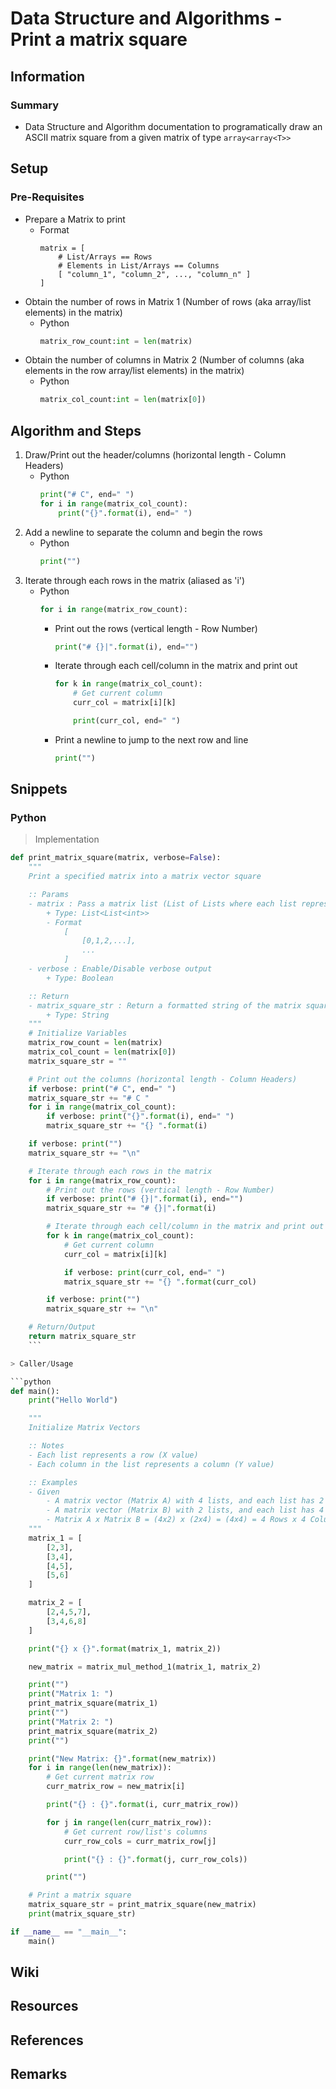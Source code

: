# Data Structure and Algorithms - Print a matrix square

## Information

### Summary
+ Data Structure and Algorithm documentation to programatically draw an ASCII matrix square from a given matrix of type `array<array<T>>`

## Setup

### Pre-Requisites
- Prepare a Matrix to print
    - Format
        ```
        matrix = [
            # List/Arrays == Rows
            # Elements in List/Arrays == Columns
            [ "column_1", "column_2", ..., "column_n" ] 
        ]
        ```
- Obtain the number of rows in Matrix 1 (Number of rows (aka array/list elements) in the matrix)
    - Python
        ```python
        matrix_row_count:int = len(matrix)
        ```
- Obtain the number of columns in Matrix 2 (Number of columns (aka elements in the row array/list elements) in the matrix)
    - Python
        ```python
        matrix_col_count:int = len(matrix[0])
        ```

## Algorithm and Steps
1. Draw/Print out the header/columns (horizontal length - Column Headers)
    - Python
        ```python
        print("# C", end=" ")
        for i in range(matrix_col_count):
            print("{}".format(i), end=" ")
        ```
2. Add a newline to separate the column and begin the rows
    - Python
        ```python
        print("")
        ```
3. Iterate through each rows in the matrix (aliased as 'i')
    - Python
        ```python
        for i in range(matrix_row_count):
        ```
        - Print out the rows (vertical length - Row Number)
            ```python
            print("# {}|".format(i), end="")
            ```
        - Iterate through each cell/column in the matrix and print out
            ```python
            for k in range(matrix_col_count):
                # Get current column
                curr_col = matrix[i][k]

                print(curr_col, end=" ")
        - Print a newline to jump to the next row and line
            ```python
            print("")
            ```

## Snippets

### Python

> Implementation

```python
def print_matrix_square(matrix, verbose=False):
    """
    Print a specified matrix into a matrix vector square

    :: Params
    - matrix : Pass a matrix list (List of Lists where each list represents a row of the matrix and each row contains a column of the matrix)
        + Type: List<List<int>>
        - Format
            [
                [0,1,2,...],
                ...
            ]
    - verbose : Enable/Disable verbose output
        + Type: Boolean

    :: Return
    - matrix_square_str : Return a formatted string of the matrix square for manual printing
        + Type: String
    """
    # Initialize Variables
    matrix_row_count = len(matrix)
    matrix_col_count = len(matrix[0])
    matrix_square_str = ""

    # Print out the columns (horizontal length - Column Headers)
    if verbose: print("# C", end=" ")
    matrix_square_str += "# C "
    for i in range(matrix_col_count):
        if verbose: print("{}".format(i), end=" ")
        matrix_square_str += "{} ".format(i)

    if verbose: print("")
    matrix_square_str += "\n"

    # Iterate through each rows in the matrix
    for i in range(matrix_row_count):
        # Print out the rows (vertical length - Row Number)
        if verbose: print("# {}|".format(i), end="")
        matrix_square_str += "# {}|".format(i)

        # Iterate through each cell/column in the matrix and print out
        for k in range(matrix_col_count):
            # Get current column
            curr_col = matrix[i][k]

            if verbose: print(curr_col, end=" ")
            matrix_square_str += "{} ".format(curr_col)

        if verbose: print("")
        matrix_square_str += "\n"

    # Return/Output
    return matrix_square_str
    ```

> Caller/Usage

```python
def main():
    print("Hello World")

    """
    Initialize Matrix Vectors

    :: Notes
    - Each list represents a row (X value)
    - Each column in the list represents a column (Y value)

    :: Examples
    - Given
        - A matrix vector (Matrix A) with 4 lists, and each list has 2 elements = 4 Rows x 2 Columns => (4x2)
        - A matrix vector (Matrix B) with 2 lists, and each list has 4 elements = 2 Rows x 4 Columns => (2x4)
        - Matrix A x Matrix B = (4x2) x (2x4) = (4x4) = 4 Rows x 4 Columns = 4 Lists x 4 Elements in each list
    """
    matrix_1 = [
        [2,3],
        [3,4],
        [4,5],
        [5,6]
    ]

    matrix_2 = [
        [2,4,5,7],
        [3,4,6,8]
    ]

    print("{} x {}".format(matrix_1, matrix_2))

    new_matrix = matrix_mul_method_1(matrix_1, matrix_2)

    print("")
    print("Matrix 1: ")
    print_matrix_square(matrix_1)
    print("")
    print("Matrix 2: ")
    print_matrix_square(matrix_2)
    print("")

    print("New Matrix: {}".format(new_matrix))
    for i in range(len(new_matrix)):
        # Get current matrix row
        curr_matrix_row = new_matrix[i]

        print("{} : {}".format(i, curr_matrix_row))

        for j in range(len(curr_matrix_row)):
            # Get current row/list's columns
            curr_row_cols = curr_matrix_row[j]

            print("{} : {}".format(j, curr_row_cols))

        print("")

    # Print a matrix square
    matrix_square_str = print_matrix_square(new_matrix)
    print(matrix_square_str)

if __name__ == "__main__":
    main()
```

## Wiki

## Resources

## References

## Remarks


